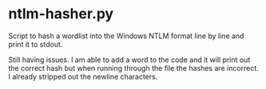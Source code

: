 # ntlm-hasher.py
Script to hash a wordlist into the Windows NTLM format line by line and print it to stdout.

Still having issues. I am able to add a word to the code and it will print out the correct hash but when running through the file the hashes are incorrect. I already stripped out the newline characters.
